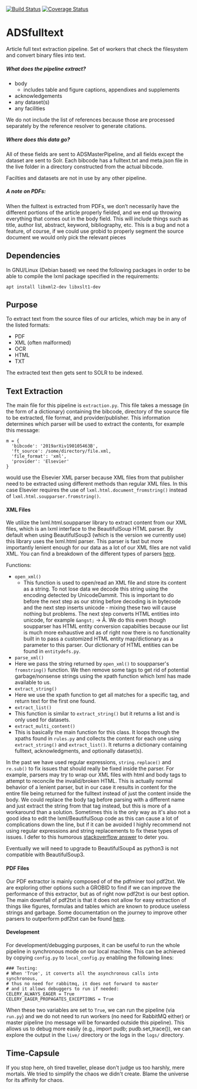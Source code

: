 [![Build Status](https://travis-ci.org/adsabs/ADSfulltext.svg)](https://travis-ci.org/adsabs/ADSfulltext)
[![Coverage Status](https://coveralls.io/repos/adsabs/ADSfulltext/badge.svg)](https://coveralls.io/r/adsabs/ADSfulltext)

# ADSfulltext

Article full text extraction pipeline. Set of workers that check the filesystem and convert
binary files into text.

##### What does the pipeline extract?
- body
    - includes table and figure captions, appendixes and supplements
- acknowledgements
- any dataset(s)
- any facilities

We do not include the list of references because those are processed separately by the reference resolver to generate citations.

##### Where does this data go?
All of these fields are sent to ADSMasterPipeline, and all fields except the dataset are sent to Solr. Each bibcode has a fulltext.txt and meta.json file in the live folder in a directory constructed from the actual bibcode.

Facilties and datasets are not in use by any other pipeline. 

##### A note on PDFs:
When the fulltext is extracted from PDFs, we don’t necessarily have the different portions of the article properly fielded, and we end up throwing everything that comes out in the body field.  This will include things such as title, author list, abstract, keyword, bibliography, etc.  This is a bug and not a feature, of course, if we could use grobid to properly segment the source document we would only pick the relevant pieces

## Dependencies

In GNU/Linux (Debian based) we need the following packages in order to be able to compile the lxml package specified in the requirements:

```
apt install libxml2-dev libxslt1-dev
```

## Purpose

To extract text from the source files of our articles, which may be in any of the listed formats:
- PDF
- XML (often malformed)
- OCR
- HTML
- TXT

The extracted text then gets sent to SOLR to be indexed.  

## Text Extraction
The main file for this pipeline is `extraction.py`. This file takes a message (in the form of a dictionary) containing the bibcode, directory of the source file to be extracted, file format, and provider/publisher. This information determines which parser will be used to extract the contents, for example this message:

    m = {
      'bibcode': '2019arXiv190105463B',
      'ft_source': /some/directory/file.xml,
      'file_format': 'xml',
      'provider': 'Elsevier'
    }

would use the Elsevier XML parser because XML files from that publisher need to be extracted using different methods than regular XML files. In this case Elsevier requires the use of `lxml.html.document_fromstring()` instead of `lxml.html.soupparser.fromstring()`.

#### XML Files  

We utilize the lxml.html.soupparser library to extract content from our XML files, which is an lxml interface to the BeautifulSoup HTML parser. By default when using BeautifulSoup3 (which is the version we currently use) this library uses the lxml.html parser. This parser is fast but more importantly lenient enough for our data as a lot of our XML files are not valid XML. You can find a breakdown of the different types of parsers [here](https://www.crummy.com/software/BeautifulSoup/bs4/doc/#installing-a-parser).

Functions:
- `open_xml()`
  - This function is used to open/read an XML file and store its content as a string. To not lose data we decode this string using the encoding detected by UnicodeDammit. This is important to do before the next step as our string before decoding is in bytecode and the next step inserts unicode - mixing these two will cause nothing but problems. The next step converts HTML entities into unicode, for example `&angst;` -> &angst;. We do this even though soupparser has HTML entity conversion capabilties because our list is much more exhaustive and as of right now there is no functionality built in to pass a customized HTML entity map/dictionary as a parameter to this parser. Our dictionary of HTML entities can be found in `entitydefs.py`.
- `parse_xml()`
 - Here we pass the string returned by `open_xml()` to soupparser's `fromstring()` function. We then remove some tags to get rid of potential garbage/nonsense strings using the xpath function which lxml has made available to us.   
- `extract_string()`
 - Here we use the xpath function to get all matches for a specific tag, and return text for the first one found.
- `extract_list()`
 - This function is similar to `extract_string()` but it returns a list and is only used for datasets.
- `extract_multi_content()`
 - This is basically the main function for this class. It loops through the xpaths found in `rules.py` and collects the content for each one using `extract_string()` and `extract_list()`. It returns a dictionary containing fulltext, acknowledgments, and optionally dataset(s).


In the past we have used regular expressions, `string.replace()` and `re.sub()` to fix issues that should really be fixed inside the parser. For example, parsers may try to wrap our XML files with html and body tags to attempt to reconcile the invalid/broken HTML. This is actually normal behavior of a lenient parser, but in our case it results in content for the entire file being returned for the fulltext instead of just the content inside the body. We could replace the body tag before parsing with a different name and just extract the string from that tag instead, but this is more of a workaround than a solution. Sometimes this is the only way as it's also not a good idea to edit the lxml/BeautifulSoup code as this can cause a lot of complications down the line, but if it can be avoided I highly recommend not using regular expressions and string replacements to fix these types of issues. I defer to this humorous [stackoverflow answer](https://stackoverflow.com/questions/1732348/regex-match-open-tags-except-xhtml-self-contained-tags/1732454#1732454) to deter you.

Eventually we will need to upgrade to BeautifulSoup4 as python3 is not compatible with BeautifulSoup3.  

#### PDF Files

Our PDF extractor is mainly composed of of the pdfminer tool pdf2txt. We are exploring other options such a GROBID to find if we can improve the performance of this extractor, but as of right now pdf2txt is our best option. The main downfall of pdf2txt is that it does not allow for easy extraction of things like figures, formulas and tables which are known to produce useless strings and garbage. Some documentation on the journey to improve other parsers to outperform pdf2txt can be found [here](https://docs.google.com/document/d/1gt8bwO86ZQ9NV_h54IPm7lHeuh78CyeQK1orLPS43GM/edit?usp=sharing).

#### Development

For development/debugging purposes, it can be useful to run the whole pipeline in synchronous mode on our local machine. This can be achieved by copying `config.py` to  `local_config.py` enabling the following lines:

```
### Testing:
# When 'True', it converts all the asynchronous calls into synchronous,
# thus no need for rabbitmq, it does not forward to master
# and it allows debuggers to run if needed:
CELERY_ALWAYS_EAGER = True
CELERY_EAGER_PROPAGATES_EXCEPTIONS = True
```

When these two variables are set to `True`, we can run the pipeline (via `run.py`) and we do not need to run workers (no need for RabbitMQ either) or master pipeline (no message will be forwarded outside this pipeline). This allows us to debug more easily (e.g., import pudb; pudb.set_trace()), we can explore the output in the `live/` directory or the logs in the `logs/` directory.

## Time-Capsule

If you stop here, oh tired traveller, please don't judge us too harshly, mere mortals. We tried to simplify the chaos we didn't create. Blame the universe for its affinity for chaos.

